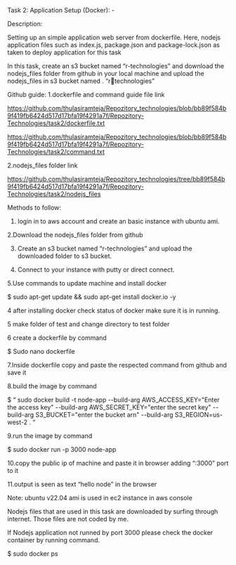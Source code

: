 Task 2: Application Setup (Docker): -

Description:

Setting up an simple application web server from dockerfile. Here, nodejs application files such as index.js, package.json and package-lock.json as taken to deploy application for this task

In this task, create an s3 bucket named “r-technologies” and download the nodejs_files folder from github in your local machine and upload the nodejs_files in s3 bucket named . “rtechnologies”


Github guide:
1.dockerfile and command guide file link

https://github.com/thulasiramteja/Repozitory_technologies/blob/bb89f584b9f419fb6424d517d17bfa19f4291a7f/Repozitory-Technologies/task2/dockerfile.txt

https://github.com/thulasiramteja/Repozitory_technologies/blob/bb89f584b9f419fb6424d517d17bfa19f4291a7f/Repozitory-Technologies/task2/command.txt

2.nodejs_files folder link

https://github.com/thulasiramteja/Repozitory_technologies/tree/bb89f584b9f419fb6424d517d17bfa19f4291a7f/Repozitory-Technologies/task2/nodejs_files

Methods to follow:

1. login in to aws account and create an basic instance with ubuntu ami.

2.Download the nodejs_files folder from github

3. Create an s3 bucket named “r-technologies” and upload the downloaded folder to s3 bucket.

4. Connect to your instance with putty or direct connect.

5.Use commands to update machine and install docker

$ sudo apt-get update && sudo apt-get install docker.io -y

4 after installing docker check status of docker make sure it is in running.

5 make folder of test and change directory to test folder

6 create a dockerfile by command

$ Sudo nano dockerfile

7.Inside dockerfile copy and paste the respected command from github and save it

8.build the image by command

$ “ sudo docker build -t node-app --build-arg AWS_ACCESS_KEY="Enter the access key" --build-arg AWS_SECRET_KEY="enter the secret key" --build-arg S3_BUCKET="enter the bucket arn" --build-arg S3_REGION=us-west-2 . “

9.run the image by command

$ sudo docker run -p 3000 node-app

10.copy the public ip of machine and paste it in browser adding “:3000” port to it

11.output is seen as text “hello node” in the browser


Note:
ubuntu v22.04 ami is used in ec2 instance in aws console

Nodejs files that are used in this task are downloaded by surfing through internet. Those files are not coded by me.

If Nodejs application not runned by port 3000 please check the docker container by running command.

$ sudo docker ps
